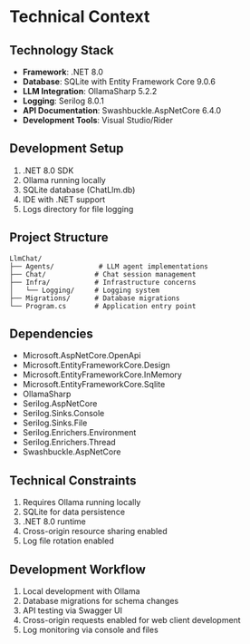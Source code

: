 # Technical Context

## Technology Stack
- **Framework**: .NET 8.0
- **Database**: SQLite with Entity Framework Core 9.0.6
- **LLM Integration**: OllamaSharp 5.2.2
- **Logging**: Serilog 8.0.1
- **API Documentation**: Swashbuckle.AspNetCore 6.4.0
- **Development Tools**: Visual Studio/Rider

## Development Setup
1. .NET 8.0 SDK
2. Ollama running locally
3. SQLite database (ChatLlm.db)
4. IDE with .NET support
5. Logs directory for file logging

## Project Structure
```
LlmChat/
├── Agents/           # LLM agent implementations
├── Chat/            # Chat session management
├── Infra/           # Infrastructure concerns
│   └── Logging/     # Logging system
├── Migrations/      # Database migrations
└── Program.cs       # Application entry point
```

## Dependencies
- Microsoft.AspNetCore.OpenApi
- Microsoft.EntityFrameworkCore.Design
- Microsoft.EntityFrameworkCore.InMemory
- Microsoft.EntityFrameworkCore.Sqlite
- OllamaSharp
- Serilog.AspNetCore
- Serilog.Sinks.Console
- Serilog.Sinks.File
- Serilog.Enrichers.Environment
- Serilog.Enrichers.Thread
- Swashbuckle.AspNetCore

## Technical Constraints
1. Requires Ollama running locally
2. SQLite for data persistence
3. .NET 8.0 runtime
4. Cross-origin resource sharing enabled
5. Log file rotation enabled

## Development Workflow
1. Local development with Ollama
2. Database migrations for schema changes
3. API testing via Swagger UI
4. Cross-origin requests enabled for web client development
5. Log monitoring via console and files 